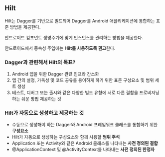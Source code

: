 ## Hilt
Hilt는 Dagger를 기반으로 빌드되어 Dagger를 Android 애플리케이션에 통합하는 표준 방법을 제공한다.

안드로이드 컴포넌트 생명주기에 맞게 인스턴스를 관리하는 방법을 제공한다.

안드로이드에서 종속성 주입에는 **Hilt를 사용하도록 권고**한다.

### Dagger과 관련해서 Hilt의 목표?
1. Android 앱을 위한 Dagger 관련 인프라 간소화
2. 앱 간의 설정, 가독성 및 코드 공유를 용이하게 하기 위한 표준 구성요소 및 범위 세트 생성
3. 테스트, 디버그 또는 출시와 같은 다양한 빌드 유형에 서로 다른 결합을 프로비저닝하는 쉬운 방법 제공하는 것

### Hilt가 자동으로 생성하고 제공하는 것
+ 수동으로 생성해야 하는 Dagger와 Android 프레임워크 클래스를 통합하기 위한 **구성요소**
+ Hilt가 자동으로 생성하는 구성요소와 함께 사용할 **범위 주석**
+ Application 또는 Activity와 같은 Android 클래스를 나타내는 **사전 정의된 결합**
+ @ApplicationContext 및 @ActivityContext를 나타내는 **사전 정의된 한정자**